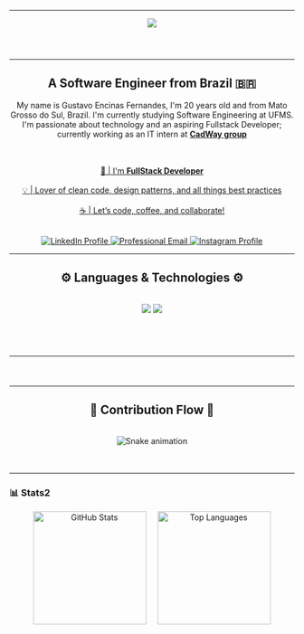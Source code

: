 ___
<header>
    <div align="center">
        <img src="https://readme-typing-svg.herokuapp.com/?font=Righteous&size=35&center=true&vCenter=true&width=435&height=70&duration=1800&pause=700&color=2BBE35&lines=Hi+There!+👋;+My+name+is+Gustavo...;But+can+call+me+Gus" />
    </div>
</header>

___

<section>
    <h2 align="center">A Software Engineer from Brazil 🇧🇷</h2>
    <p align="center">
        My name is Gustavo Encinas Fernandes, I'm 20 years old and from Mato Grosso do Sul, Brazil. I'm currently studying Software Engineering at UFMS. I'm passionate about technology and an aspiring Fullstack Developer; currently working as an IT intern at <a href="https://www.grupocard.com.br/"><b>CadWay group</b>
    </p>
    <br></br>
    <div align="center">
        🌱 | I'm <b>FullStack Developer</b><br />
        <br>
        💡 | Lover of clean code, design patterns, and all things best practices<br />
        <br>
        ☕ | Let’s code, coffee, and collaborate!
        <br>
    </div>
    <br>
    <p name="social_midia_icons" align="center">
        <a href="https://www.linkedin.com/in/gustavo-encinas-fernandes/">
            <img 
                alt="LinkedIn Profile" 
                title="LinkedIn Profile" 
                src="https://img.shields.io/badge/linkedin-00FF00?&style=for-the-badge&logo=linkedin&logoColor=white"
            />
        </a>
        <a href="href="mailto:dev.gustavo.encinas@gmail.com">
            <img 
                alt="Professional Email" 
                title="Professional Email" 
                src="https://img.shields.io/badge/email-32CD32?&style=for-the-badge&logo=Email&logoColor=white"
            />
        </a>
        <a href="https://www.instagram.com/gusta_encinas/">
            <img 
                alt="Instagram Profile" 
                title="Instagram Profile" 
                src="https://img.shields.io/badge/instagram-228B22?&style=for-the-badge&logo=linkedin&logoColor=white"
            />
        </a>
    </p>
<section>

---
<section>
    <h2 align="center">
        ⚙️ Languages & Technologies ⚙️
    <h2>
    <div align="center">
        <!-- Frontend, Design & Tools -->
        <img src="https://skillicons.dev/icons?i=react,nextjs,html,css,tailwind,bootstrap,javascript,typescript,figma,git,neovim" />
        <!-- Backend, Databases & DevOps -->
        <img src="https://skillicons.dev/icons?i=nodejs,python,java,postman,postgres,linux,kubernetes,jenkins,docker,vscode,rails" />
    </div>
    <br></br>
    <hr/>  
</section>
<section>
    <br/>
    <hr/>
    <div align="center">
      <h2>🐍 Contribution Flow 🐍</h2>
      <br>
      <img src="https://raw.githubusercontent.com/GustaEncinas/GustaEncinas/output/snake.svg" alt="Snake animation" />
      <br/><br/><br/>
    </div>
    <hr/>
</section>

### 📊 Stats2

<p align="center">
  <img 
    alt="GitHub Stats" 
    height="200" 
    src="https://github-readme-stats.vercel.app/api?username=GustaEncinas&show_icons=true&theme=tokyonight&include_all_commits=true&locale=en" 
  />
  &nbsp;&nbsp;&nbsp;
  <img 
    alt="Top Languages" 
    height="200" 
    src="https://github-readme-stats.vercel.app/api/top-langs/?username=GustaEncinas&theme=tokyonight&layout=compact&custom_title=Technologies&langs_count=9" 
  />
</p>
